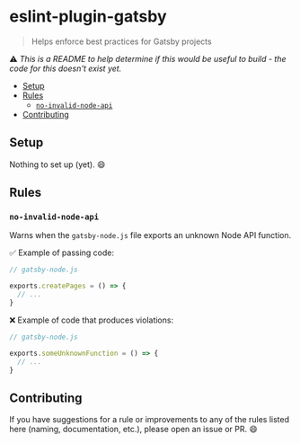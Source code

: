 # eslint-plugin-gatsby

> Helps enforce best practices for Gatsby projects

:warning: _This is a README to help determine if this would be useful to build - the code for this doesn't exist yet._

<!-- START doctoc generated TOC please keep comment here to allow auto update -->
<!-- DON'T EDIT THIS SECTION, INSTEAD RE-RUN doctoc TO UPDATE -->

- [Setup](#setup)
- [Rules](#rules)
  - [`no-invalid-node-api`](#no-invalid-node-api)
- [Contributing](#contributing)

<!-- END doctoc generated TOC please keep comment here to allow auto update -->

## Setup

Nothing to set up (yet). :smile:

## Rules

### `no-invalid-node-api`

Warns when the `gatsby-node.js` file exports an unknown Node API function.

:white_check_mark: Example of passing code:

```js
// gatsby-node.js

exports.createPages = () => {
  // ...
}
```

:x: Example of code that produces violations:

```js
// gatsby-node.js

exports.someUnknownFunction = () => {
  // ...
}
```

## Contributing

If you have suggestions for a rule or improvements to any of the rules listed here (naming, documentation, etc.), please open an issue or PR. :smile:
